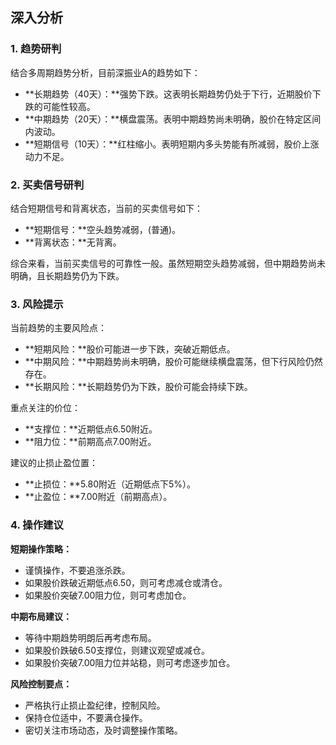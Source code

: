 ## 深入分析

### 1. 趋势研判

结合多周期趋势分析，目前深振业A的趋势如下：

- **长期趋势（40天）：**强势下跌。这表明长期趋势仍处于下行，近期股价下跌的可能性较高。
- **中期趋势（20天）：**横盘震荡。表明中期趋势尚未明确，股价在特定区间内波动。
- **短期信号（10天）：**红柱缩小。表明短期内多头势能有所减弱，股价上涨动力不足。

### 2. 买卖信号研判

结合短期信号和背离状态，当前的买卖信号如下：

- **短期信号：**空头趋势减弱，(普通)。
- **背离状态：**无背离。

综合来看，当前买卖信号的可靠性一般。虽然短期空头趋势减弱，但中期趋势尚未明确，且长期趋势仍为下跌。

### 3. 风险提示

当前趋势的主要风险点：

- **短期风险：**股价可能进一步下跌，突破近期低点。
- **中期风险：**中期趋势尚未明确，股价可能继续横盘震荡，但下行风险仍然存在。
- **长期风险：**长期趋势仍为下跌，股价可能会持续下跌。

重点关注的价位：

- **支撑位：**近期低点6.50附近。
- **阻力位：**前期高点7.00附近。

建议的止损止盈位置：

- **止损位：**5.80附近（近期低点下5%）。
- **止盈位：**7.00附近（前期高点）。

### 4. 操作建议

**短期操作策略：**

- 谨慎操作，不要追涨杀跌。
- 如果股价跌破近期低点6.50，则可考虑减仓或清仓。
- 如果股价突破7.00阻力位，则可考虑加仓。

**中期布局建议：**

- 等待中期趋势明朗后再考虑布局。
- 如果股价跌破6.50支撑位，则建议观望或减仓。
- 如果股价突破7.00阻力位并站稳，则可考虑逐步加仓。

**风险控制要点：**

- 严格执行止损止盈纪律，控制风险。
- 保持仓位适中，不要满仓操作。
- 密切关注市场动态，及时调整操作策略。